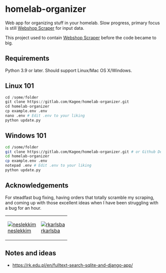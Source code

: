 # homelab-organizer
Web app for organizing stuff in your homelab. Slow progress, primary focus is still [Webshop Scraper](https://gitlab.com/Kagee/webshop-scraper) for input data.

This project used to contain [Webshop Scraper](https://gitlab.com/Kagee/webshop-scraper) before the code became to big.

## Requirements

Python 3.9 or later. Should support  Linux/Mac OS X/Windows.

## Linux 101
````python
cd /some/folder
git clone https://gitlab.com/Kagee/homelab-organizer.git
cd homelab-organizer
cp example.env .env
nano .env # Edit .env to your liking
python update.py
````

## Windows 101
````bash
cd /some/folder
git clone https://gitlab.com/Kagee/homelab-organizer.git # or Github Desktop/other
cd homelab-organizer
cp example.env .env
notepad .env # Edit .env to your liking
python update.py
````

## Acknowledgements

For steadfast bug fixing, having orders that totally scramble my scraping, and coming up with those excellent ideas when I have been struggling with a bug for an hour.
<table>
<tr><td>

[![neslekkim](https://github.com/neslekkim.png/?size=50)  
neslekkim](https://github.com/neslekkim)
</td>
<td>

[![rkarlsba](https://github.com/rkarlsba.png/?size=50)  
rkarlsba](https://github.com/rkarlsba)
</td></tr>
</table>

## Notes and ideas
* <https://rk.edu.pl/en/fulltext-search-sqlite-and-django-app/>
